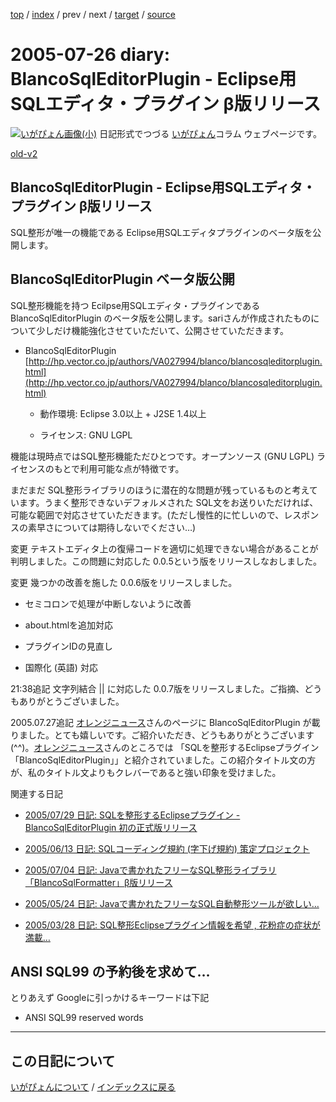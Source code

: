 [top](https://igapyon.github.io/diary/) 
 / [index](https://igapyon.github.io/diary/2005/index.html) 
 / prev 
 / next 
 / [target](https://igapyon.github.io/diary/2005/ig050726.html) 
 / [source](https://github.com/igapyon/diary/blob/gh-pages/2005/ig050726.html.src.md) 

2005-07-26 diary: BlancoSqlEditorPlugin - Eclipse用SQLエディタ・プラグイン β版リリース
=====================================================================================================
[![いがぴょん画像(小)](https://igapyon.github.io/diary/images/iga200306s.jpg "いがぴょん")](https://igapyon.github.io/diary/memo/memoigapyon.html) 日記形式でつづる [いがぴょん](https://igapyon.github.io/diary/memo/memoigapyon.html)コラム ウェブページです。

[old-v2](ig050726-orig.html)

## BlancoSqlEditorPlugin - Eclipse用SQLエディタ・プラグイン β版リリース

SQL整形が唯一の機能である Eclipse用SQLエディタプラグインのベータ版を公開します。


## BlancoSqlEditorPlugin ベータ版公開

SQL整形機能を持つ Ecilpse用SQLエディタ・プラグインである BlancoSqlEditorPlugin のベータ版を公開します。sariさんが作成されたものについて少しだけ機能強化させていただいて、公開させていただきます。

* BlancoSqlEditorPlugin
  [http://hp.vector.co.jp/authors/VA027994/blanco/blancosqleditorplugin.html](http://hp.vector.co.jp/authors/VA027994/blanco/blancosqleditorplugin.html)
  
  * 動作環境: Eclipse 3.0以上 + J2SE 1.4以上
    
  * ライセンス: GNU LGPL
  

機能は現時点ではSQL整形機能ただひとつです。オープンソース (GNU LGPL) ライセンスのもとで利用可能な点が特徴です。

まだまだ SQL整形ライブラリのほうに潜在的な問題が残っているものと考えています。うまく整形できないデフォルメされた SQL文をお送りいただければ、可能な範囲で対応させていただきます。(ただし慢性的に忙しいので、レスポンスの素早さについては期待しないでください…)

変更 テキストエディタ上の復帰コードを適切に処理できない場合があることが判明しました。この問題に対応した 0.0.5という版をリリースしなおしました。

変更 幾つかの改善を施した 0.0.6版をリリースしました。

* セミコロンで処理が中断しないように改善
  
* about.htmlを追加対応
  
* プラグインIDの見直し
  
* 国際化 (英語) 対応

21:38追記 文字列結合 || に対応した 0.0.7版をリリースしました。ご指摘、どうもありがとうございました。

2005.07.27追記 [オレンジニュース](http://secure.ddo.jp/~kaku/tdiary/)さんのページに BlancoSqlEditorPlugin が載りました。とても嬉しいです。ご紹介いただき、どうもありがとうございます (^^)。[オレンジニュース](http://secure.ddo.jp/~kaku/tdiary/)さんのところでは 「SQLを整形するEclipseプラグイン「BlancoSqlEditorPlugin」」と紹介されていました。この紹介タイトル文の方が、私のタイトル文よりもクレバーであると強い印象を受けました。

関連する日記

* [2005/07/29 日記: SQLを整形するEclipseプラグイン - BlancoSqlEditorPlugin 初の正式版リリース](ig050729.html)
  
* [2005/06/13 日記: SQLコーディング規約 (字下げ規約) 策定プロジェクト](ig050613.html)
  
* [2005/07/04 日記: Javaで書かれたフリーなSQL整形ライブラリ「BlancoSqlFormatter」β版リリース](ig050704.html)
  
* [2005/05/24 日記: Javaで書かれたフリーなSQL自動整形ツールが欲しい…](ig050524.html)
  
* [2005/03/28 日記: SQL整形Eclipseプラグイン情報を希望 , 花粉症の症状が満載…](ig050328.html)

## ANSI SQL99 の予約後を求めて…

とりあえず Googleに引っかけるキーワードは下記

* ANSI SQL99 reserved words


----------------------------------------------------------------------------------------------------

## この日記について
[いがぴょんについて](https://igapyon.github.io/diary/memo/memoigapyon.html) / [インデックスに戻る](https://igapyon.github.io/diary/idxall.html)
